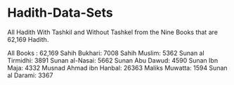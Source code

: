 # Hadith-Data-Sets
All Hadith With Tashkil and Without Tashkel from the Nine Books that are 62,169 Hadith.

All Books :              62,169
Sahih Bukhari:           7008
Sahih Muslim:            5362
Sunan al Tirmidhi:       3891
Sunan al-Nasai:          5662
Sunan Abu Dawud:         4590
Sunan Ibn Maja:          4332
Musnad Ahmad ibn Hanbal: 26363
Maliks Muwatta:          1594
Sunan al Darami:         3367
